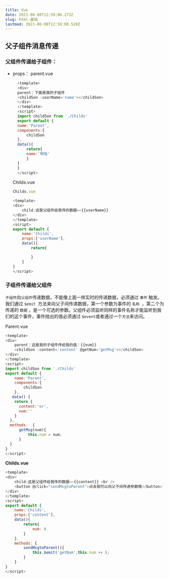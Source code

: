 ```yaml
---
title: Vue
date: 2021-06-08T12:59:06.273Z
slug: html-基础
lastmod: 2021-06-08T12:59:08.520Z
---
```


## 父子组件消息传递

### 父组件传递给子组件：

- props：
  parent.vue

  ```javascript
	<template>
	<div>
	parent：下面是我的子组件
	<childSon :userName='name'></childSon>
	</div>
	</template>
	<script>
	import childSon from './Childs'
	export default {
	name:'Parent',
	components:{
		childSon
	},
	data(){
		return{ 
		name:'啊哈'
		}
	}
	}
	</script>
  ```
  Childs.vue
  
  ```javascript
  Childs.vue
  
  <template>
  <div>
      child:这是父组件给我传的数据——{{userName}}
  </div>
  </template>
  <script>
  export default {
      name:'Childs',
      props:['userName'],
      data(){
          return{
  
          }
      }
  }
  </script>
  ```

### 子组件传递给父组件

`子组件`向`父组件`传递数据，不能像上面一样实时的传递数据，必须通过 `事件` 触发。我们通过 `$emit `方法来向父子间传递数据，第一个参数为事件的 `名称 `，第二个为传递的 `数据` ，是一个可选的参数。父组件必须监听同样的事件名称才能监听到我们的这个事件，事件抛出的值必须通过 `$event`或者通过一个`方法`来访问。

Parent.vue

```javascript
<template>
<div>
    parent：这是我的子组件传给我的值：{{num}}
    <childSon :content='content' @getNum='getMsg'></childSon>
</div>
</template>
<script>
import childSon from './Childs'
export default {
    name:'Parent',
    components:{
        childSon
    },
   data() {
    return {
      content:'er',
      num:''
    }
  },
  methods:  {
      getMsg(num){
          this.num = num;
      }
  }
}
</script>
```

**Childs.vue**

```javascript
<template>
<div>
    child:这是父组件给我传的数据——{{content}} <br />
    <button @click="sendMsgtoParent">点击我可以向父子间传递参数哦</button>
</div>
</template>
<script>
export default {    
    name:'Childs',
    props:['content'],
    data(){
        return{
            num: 0
        }
    },
    methods: {
        sendMsgtoParent(){
            this.$emit('getNum',this.num ++ );
        }
    }
}
</script>
```